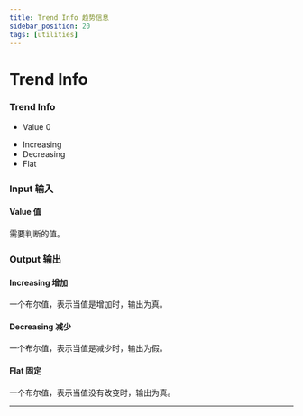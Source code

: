 ```yaml
---
title: Trend Info 趋势信息
sidebar_position: 20
tags: [utilities]
---
```


# Trend Info

<div className="patch-container">
    <div className="patch processor">
        <h3>Trend Info</h3>
        <ul className="inputs">
            <li>Value <span>0</span></li>
        </ul>
        <ul className="outputs">
            <li>Increasing <span className="checkbox-off"></span></li>
            <li>Decreasing <span className="checkbox-off"></span></li>
            <li>Flat <span className="checkbox-off"></span></li>
        </ul>
    </div>
</div>

<div className="port-descriptions">
<div className="inputs">

### Input 输入

#### Value 值

需要判断的值。

</div>
<div className="outputs">

### Output 输出

#### Increasing 增加

一个布尔值，表示当值是增加时，输出为真。

#### Decreasing 减少

一个布尔值，表示当值是减少时，输出为假。

#### Flat 固定

一个布尔值，表示当值没有改变时，输出为真。

</div>
</div>



------
